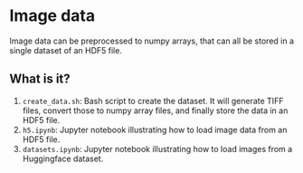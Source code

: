 # Image data

Image data can be preprocessed to numpy arrays, that can all be stored in
a single dataset of an HDF5 file.


## What is it?

1. `create_data.sh`: Bash script to create the dataset.  It will generate
   TIFF files, convert those to numpy array files, and finally store the
   data in an HDF5 file.
1. `h5.ipynb`: Jupyter notebook illustrating how to load image data from an
   HDF5 file.
1. `datasets.ipynb`: Jupyter notebook illustrating how to load images from a
   Huggingface dataset.

